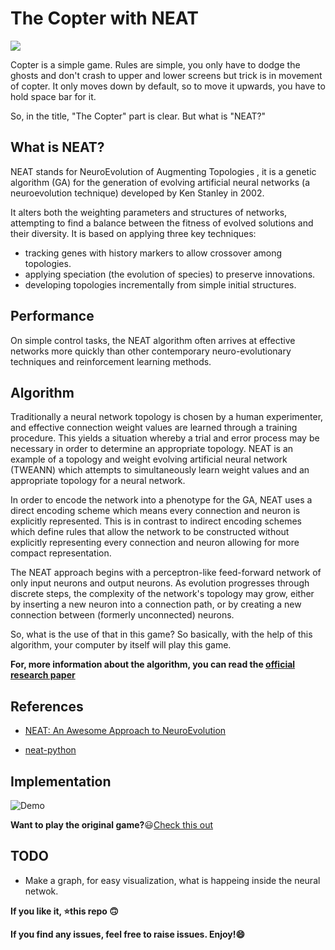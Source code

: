 # The Copter with NEAT

![](https://img.shields.io/badge/Python-3-green.svg?style=for-the-badge&logo=python)

Copter is a simple game. Rules are simple, you only have to dodge the ghosts and don't crash to upper and lower screens but trick is in movement of copter. It only moves down by default, so to move it upwards, you have to hold space bar for it.

So, in the title, "The Copter" part is clear. But what is "NEAT?"
## What is NEAT?

NEAT stands for NeuroEvolution of Augmenting Topologies , it is a genetic algorithm (GA) for the generation of evolving artificial neural networks (a neuroevolution technique) developed by Ken Stanley in 2002.

It alters both the weighting parameters and structures of networks, attempting to find a balance between the fitness of evolved solutions and their diversity. It is based on applying three key techniques:

- tracking genes with history markers to allow crossover among topologies.
- applying speciation (the evolution of species) to preserve innovations.
- developing topologies incrementally from simple initial structures.

## Performance

On simple control tasks, the NEAT algorithm often arrives at effective networks more quickly than other contemporary neuro-evolutionary techniques and reinforcement learning methods.

## Algorithm

Traditionally a neural network topology is chosen by a human experimenter, and effective connection weight values are learned through a training procedure. This yields a situation whereby a trial and error process may be necessary in order to determine an appropriate topology. NEAT is an example of a topology and weight evolving artificial neural network (TWEANN) which attempts to simultaneously learn weight values and an appropriate topology for a neural network.

In order to encode the network into a phenotype for the GA, NEAT uses a direct encoding scheme which means every connection and neuron is explicitly represented. This is in contrast to indirect encoding schemes which define rules that allow the network to be constructed without explicitly representing every connection and neuron allowing for more compact representation.

The NEAT approach begins with a perceptron-like feed-forward network of only input neurons and output neurons. As evolution progresses through discrete steps, the complexity of the network's topology may grow, either by inserting a new neuron into a connection path, or by creating a new connection between (formerly unconnected) neurons.


So, what is the use of that in this game? So basically, with the help of this algorithm, your computer by itself will play this game.

**For, more information about the algorithm, you can read the [official research paper](http://nn.cs.utexas.edu/downloads/papers/stanley.ec02.pdf)**


## References

- [NEAT: An Awesome Approach to NeuroEvolution](https://towardsdatascience.com/neat-an-awesome-approach-to-neuroevolution-3eca5cc7930f)

- [neat-python](https://github.com/CodeReclaimers/neat-python)

## Implementation
![Demo](demo.gif)

**Want to play the original game?**:smiley:[Check this out](https://github.com/iamAbhishekkumar/The-Copter)

## TODO

- Make a graph, for easy visualization, what is happeing inside the neural netwok.

**If you like it, :star:this repo :upside_down_face:**

**If you find any issues, feel free to raise issues. Enjoy!:smile:**
